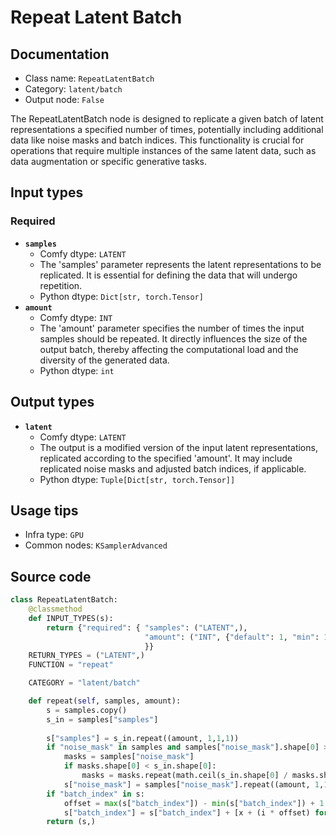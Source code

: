 # Repeat Latent Batch
## Documentation
- Class name: `RepeatLatentBatch`
- Category: `latent/batch`
- Output node: `False`

The RepeatLatentBatch node is designed to replicate a given batch of latent representations a specified number of times, potentially including additional data like noise masks and batch indices. This functionality is crucial for operations that require multiple instances of the same latent data, such as data augmentation or specific generative tasks.
## Input types
### Required
- **`samples`**
    - Comfy dtype: `LATENT`
    - The 'samples' parameter represents the latent representations to be replicated. It is essential for defining the data that will undergo repetition.
    - Python dtype: `Dict[str, torch.Tensor]`
- **`amount`**
    - Comfy dtype: `INT`
    - The 'amount' parameter specifies the number of times the input samples should be repeated. It directly influences the size of the output batch, thereby affecting the computational load and the diversity of the generated data.
    - Python dtype: `int`
## Output types
- **`latent`**
    - Comfy dtype: `LATENT`
    - The output is a modified version of the input latent representations, replicated according to the specified 'amount'. It may include replicated noise masks and adjusted batch indices, if applicable.
    - Python dtype: `Tuple[Dict[str, torch.Tensor]]`
## Usage tips
- Infra type: `GPU`
- Common nodes: `KSamplerAdvanced`


## Source code
```python
class RepeatLatentBatch:
    @classmethod
    def INPUT_TYPES(s):
        return {"required": { "samples": ("LATENT",),
                              "amount": ("INT", {"default": 1, "min": 1, "max": 64}),
                              }}
    RETURN_TYPES = ("LATENT",)
    FUNCTION = "repeat"

    CATEGORY = "latent/batch"

    def repeat(self, samples, amount):
        s = samples.copy()
        s_in = samples["samples"]
        
        s["samples"] = s_in.repeat((amount, 1,1,1))
        if "noise_mask" in samples and samples["noise_mask"].shape[0] > 1:
            masks = samples["noise_mask"]
            if masks.shape[0] < s_in.shape[0]:
                masks = masks.repeat(math.ceil(s_in.shape[0] / masks.shape[0]), 1, 1, 1)[:s_in.shape[0]]
            s["noise_mask"] = samples["noise_mask"].repeat((amount, 1,1,1))
        if "batch_index" in s:
            offset = max(s["batch_index"]) - min(s["batch_index"]) + 1
            s["batch_index"] = s["batch_index"] + [x + (i * offset) for i in range(1, amount) for x in s["batch_index"]]
        return (s,)

```
